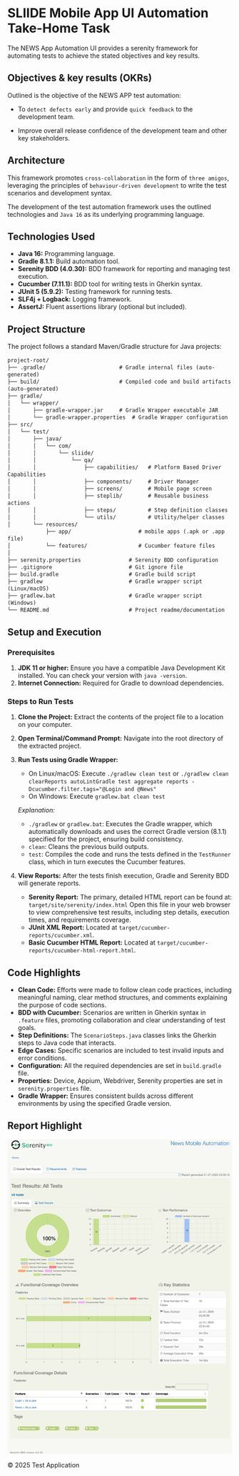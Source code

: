 # SLIIDE Mobile App UI Automation Take-Home Task
The NEWS App Automation UI provides a serenity framework for automating tests to achieve the stated
objectives and key results.

## Objectives &amp; key results (OKRs)

Outlined is the objective of the NEWS APP test automation:

* To `detect defects early` and provide `quick feedback` to the development team.

* Improve overall release confidence of the development team and other key stakeholders.

## Architecture

This framework promotes `cross-collaboration` in the form of `three amigos`, leveraging the principles
of `behaviour-driven development` to write the test scenarios and development syntax.

The development of the test automation framework uses the outlined technologies and `Java 16` as its underlying
programming language.

## Technologies Used

*   **Java 16:** Programming language.
*   **Gradle 8.1.1:** Build automation tool.
*   **Serenity BDD (4.0.30):** BDD framework for reporting and managing test execution.
*   **Cucumber (7.11.1):** BDD tool for writing tests in Gherkin syntax.
*   **JUnit 5 (5.9.2):** Testing framework for running tests.
*   **SLF4j + Logback:** Logging framework.
*   **AssertJ:** Fluent assertions library (optional but included).

## Project Structure

The project follows a standard Maven/Gradle structure for Java projects:

```
project-root/
├── .gradle/                       # Gradle internal files (auto-generated)
├── build/                         # Compiled code and build artifacts (auto-generated)
├── gradle/
│   └── wrapper/
│       ├── gradle-wrapper.jar     # Gradle Wrapper executable JAR
│       └── gradle-wrapper.properties  # Gradle Wrapper configuration
├── src/
│   └── test/
│       ├── java/
│       │   └── com/
│       │       └── sliide/
│       │           └── qa/
│       │               ├── capabilities/   # Platform Based Driver Capabilities
│       │               ├── components/     # Driver Manager
│       │               ├── screens/        # Mobile page screen
│       │               ├── steplib/        # Reusable business actions
│       │               ├── steps/          # Step definition classes 
│       │               └── utils/          # Utility/helper classes 
│       └── resources/
            ├── app/                     # mobile apps (.apk or .app file)
│           └── features/                # Cucumber feature files
│           
├── serenity.properties               # Serenity BDD configuration
├── .gitignore                        # Git ignore file
├── build.gradle                      # Gradle build script
├── gradlew                           # Gradle wrapper script (Linux/macOS)
├── gradlew.bat                       # Gradle wrapper script (Windows)
└── README.md                         # Project readme/documentation
```

## Setup and Execution

### Prerequisites

1.  **JDK 11 or higher:** Ensure you have a compatible Java Development Kit installed. You can check your version with `java -version`.
2.  **Internet Connection:** Required for Gradle to download dependencies.

### Steps to Run Tests

1.  **Clone the Project:** Extract the contents of the project file to a location on your computer.
2.  **Open Terminal/Command Prompt:** Navigate into the root directory of the extracted project.
3.  **Run Tests using Gradle Wrapper:**
    *   On Linux/macOS: Execute `./gradlew clean test` or
        `./gradlew clean clearReports autoLintGradle test aggregate reports -Dcucumber.filter.tags="@Login and @News"`
    *   On Windows: Execute `gradlew.bat clean test`

    *Explanation:*
    *   `./gradlew` or `gradlew.bat`: Executes the Gradle wrapper, which automatically downloads and uses the correct Gradle version (8.1.1) specified for the project, ensuring build consistency.
    *   `clean`: Cleans the previous build outputs.
    *   `test`: Compiles the code and runs the tests defined in the `TestRunner` class, which in turn executes the Cucumber features.

4.  **View Reports:** After the tests finish execution, Gradle and Serenity BDD will generate reports.
    *   **Serenity Report:** The primary, detailed HTML report can be found at:
        `target/site/serenity/index.html`
        Open this file in your web browser to view comprehensive test results, including step details, execution times, and requirements coverage.
    *   **JUnit XML Report:** Located at `target/cucumber-reports/cucumber.xml`.
    *   **Basic Cucumber HTML Report:** Located at `target/cucumber-reports/cucumber-html-report.html`.

## Code Highlights

*   **Clean Code:** Efforts were made to follow clean code practices, including meaningful naming, clear method structures, and comments explaining the purpose of code sections.
*   **BDD with Cucumber:** Scenarios are written in Gherkin syntax in `.feature` files, promoting collaboration and clear understanding of test goals.
*   **Step Definitions:** The `ScenarioSteps.java` classes links the Gherkin steps to Java code that interacts.
*   **Edge Cases:** Specific scenarios are included to test invalid inputs and error conditions.
*   **Configuration:** All the required dependencies are set in `build.gradle` file.
*   **Properties:** Device, Appium, Webdriver, Serenity properties are set in `serenity.properties` file.
*   **Gradle Wrapper:** Ensures consistent builds across different environments by using the specified Gradle version.

## Report Highlight
![screenshot.png](screenshot.png)

&copy; 2025 Test Application 